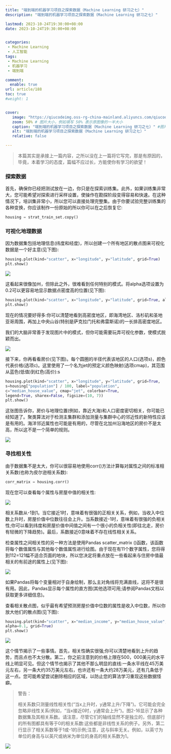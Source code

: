 ```yaml
---
title: "端到端的机器学习项目之探索数据（Machine Learning 研习之七）"
description: "端到端的机器学习项目之探索数据（Machine Learning 研习之七）"

lastmod: 2023-10-24T19:30:00+08:00
date: 2023-10-24T19:30:00+08:00


categories:
 - Machine Learning
 - 人工智能
tags:
 - Machine Learning
 - 机器学习
 - 端到端

comment:
  enable: true
url: article/188
toc: true
#weight: 1


cover:
   image: "https://qiucodeimg.oss-rg-china-mainland.aliyuncs.com/qiucode2020/1703936058408.png" #图片路径例如：posts/tech/123/123.png
   zoom: 50% # 图片大小，例如填写 50% 表示原图像的一半大小
   caption: "端到端的机器学习项目之探索数据（Machine Learning 研习之七）" #图片底部描述
   alt: "端到端的机器学习项目之探索数据（Machine Learning 研习之七）"
   relative: false

---
```



> 本篇其实是承接上一篇内容，之所以没在上一篇将它写完，那是有原因的，毕竟，本着学习的态度，篇幅不应过长，方能使你有学习的欲望！

### 探索数据

首先，确保你已经把测试放在一边，你只是在探索训练集。此外，如果训练集非常大，您可能希望对探索进行采样设置，使操作在勘探阶段变得容易和快速。在这种情况下，培训集非常小，所以您可以直接处理完整集。由于你要试验完整训练集的各种变换，你应该制作一份原始的所以你可以在之后恢复它:

```python
housing = strat_train_set.copy()
```

### 可视化地理数据
因为数据集包括地理信息(纬度和经度)，所以创建一个所有地区的散点图来可视化数据是一个好主意(见下图):

```python
housing.plot(kind="scatter", x="longitude", y="latitude", grid=True)
plt.show()
```



![](https://qiucodeimg.oss-rg-china-mainland.aliyuncs.com/qiucode2020/1703935870980.png)

这看起来很像加州，但除此之外，很难看到任何特别的模式。将alpha选项设置为0.2可以更容易地显示数据点密度高的位置(见下图):

```python
housing.plot(kind="scatter", x="longitude", y="latitude", grid=True, alpha=0.2)
plt.show()
```

现在的情况要好得多:你可以清楚地看到高密度地区，即海湾地区、洛杉矶和圣地亚哥周围，再加上中央山谷(特别是萨克拉门托和弗雷斯诺)的一长排高密度地区。

我们的大脑非常善于发现图片中的模式，但你可能需要玩弄可视化参数，使模式脱颖而出。


![](https://qiucodeimg.oss-rg-china-mainland.aliyuncs.com/qiucode2020/1703935924605.png)

接下来，你再看看房价(见下图)。每个圆圈的半径代表该地区的人口(选项s)，颜色代表价格(选项c)。这里使用了一个名为jet的预定义颜色映射(选项cmap)，其范围从蓝色(低值)到红色(高价):s

```python
housing.plot(kind="scatter", x="longitude", y="latitude", grid=True,
s=housing["population"] / 100, label="population",
c="median_house_value", cmap="jet", colorbar=True,
legend=True, sharex=False, figsize=(10, 7))
plt.show()
```

这张图告诉你，房价与地理位置(例如，靠近大海)和人口密度密切相关，你可能已经知道了。聚类算法对于检测主集群和添加测量与集群中心的邻近性的新特性应该是有用的。海洋邻近属性也可能是有用的，尽管在北加州沿海地区的房价不是太高，所以这不是一个简单的规则。


![](https://qiucodeimg.oss-rg-china-mainland.aliyuncs.com/qiucode2020/1703935974591.png)

### 寻找相关性
由于数据集不是太大，你可以很容易地使用corr()方法计算每对属性之间的标准相关系数(也称为皮尔逊相关系数):

```python
corr_matrix = housing.corr()
```

现在您可以查看每个属性与房屋中值的相关性:


![](https://qiucodeimg.oss-rg-china-mainland.aliyuncs.com/qiucode2020/1703936013091.png)

相关系数从-1到1。当它接近1时，意味着有很强的正相关关系，例如，当收入中位数上升时，房屋价值中位数往往会上升。当系数接近-1时，意味着有很强的负相关性;你可以看到纬度和房屋价值中间值之间有一个很小的负相关性(即往北走，房价有轻微的下降趋势)。最后，系数接近0意味着不存在线性相关关系。

检查属性之间相关性的另一种方法是使用Pandas scatter_matrix ()函数，该函数将每个数值属性与其他每个数值属性进行绘图。由于现在有11个数字属性，您将得到112=121幅不适合页面的地块，所以您决定将重点放在一些看起来与住房中值最相关的有前途的属性上(见下图):


![](https://qiucodeimg.oss-rg-china-mainland.aliyuncs.com/qiucode2020/1703936058408.png)

如果Pandas将每个变量相对于自身绘制，那么主对角线将充满直线，这将不是很有用。因此，Pandas显示每个属性的直方图(其他选项可用;请参阅Pandas文档以获取更多详细信息)。

查看相关散点图，似乎最有希望预测房屋价值中位数的属性是收入中位数，所以你放大他们的散点图(见下图):

```python
housing.plot(kind="scatter", x="median_income", y="median_house_value",
alpha=0.1, grid=True)
plt.show()
```

![](https://qiucodeimg.oss-rg-china-mainland.aliyuncs.com/qiucode2020/1703936141210.png)

这个情节揭示了一些事情。首先，相关性确实很强;你可以清楚地看到上升的趋势，而且点也不太分散。第二，你之前注意到的价格上限在500，000美元的水平线上明显可见。但这个情节也揭示了其他不那么明显的直线:一条水平线在45万美元左右，另一条大约35万美元左右，也许还有一条大约28万美元，还有几条低于这一点。您可能希望尝试删除相应的区域，以防止您的算法学习重现这些数据怪癖。

> 警告：
>
> 相关系数只测量线性相关性(“当x上升时，y通常上升/下降”)。它可能会完全忽略非线性关系(例如，“当x接近0时，y通常会上升”)。图2-16显示了各种数据集及其相关系数。请注意，尽管它们的轴线显然不是独立的，但底部行的所有图都具有等于0的相关系数:这些都是非线性关系的例子。另外，第二行显示了相关系数等于1或-1的示例;注意，这与斜率无关。例如，以英寸为单位的身高与以英尺或纳米为单位的身高的相关系数为1。
>

![](https://qiucodeimg.oss-rg-china-mainland.aliyuncs.com/qiucode2020/1703936193581.png)